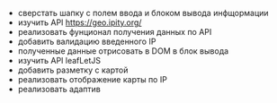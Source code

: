- сверстать шапку с полем ввода и блоком вывода инфщормации
- изучить API https://geo.ipity.org/
- реализовать фунционал получения данных по API
- добавить валидацию введенного IP
- полученные данные отрисовать в DOM в блок вывода
- изучить API leafLetJS
- добавить разметку с картой
- реализовать отображение карты по IP
- реализовать адаптив

